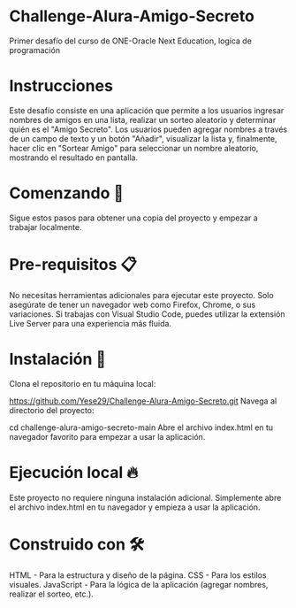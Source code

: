 # Challenge-Alura-Amigo-Secreto
Primer desafío del curso de ONE-Oracle Next Education, logica de programación

# Instrucciones
Este desafío consiste en una aplicación que permite a los usuarios ingresar nombres de amigos en una lista, realizar un sorteo aleatorio y determinar quién es el "Amigo Secreto". Los usuarios pueden agregar nombres a través de un campo de texto y un botón "Añadir", visualizar la lista y, finalmente, hacer clic en "Sortear Amigo" para seleccionar un nombre aleatorio, mostrando el resultado en pantalla.

# Comenzando 🚀
Sigue estos pasos para obtener una copia del proyecto y empezar a trabajar localmente.

# Pre-requisitos 📋
No necesitas herramientas adicionales para ejecutar este proyecto. Solo asegúrate de tener un navegador web como Firefox, Chrome, o sus variaciones. Si trabajas con Visual Studio Code, puedes utilizar la extensión Live Server para una experiencia más fluida.

# Instalación 🔧
Clona el repositorio en tu máquina local:

https://github.com/Yese29/Challenge-Alura-Amigo-Secreto.git
Navega al directorio del proyecto:

cd challenge-alura-amigo-secreto-main
Abre el archivo index.html en tu navegador favorito para empezar a usar la aplicación.

# Ejecución local 🔥
Este proyecto no requiere ninguna instalación adicional. Simplemente abre el archivo index.html en tu navegador y empieza a usar la aplicación.

# Construido con 🛠️
HTML - Para la estructura y diseño de la página.
CSS - Para los estilos visuales.
JavaScript - Para la lógica de la aplicación (agregar nombres, realizar el sorteo, etc.).

